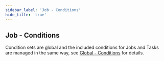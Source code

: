 ```yaml
---
sidebar_label: 'Job - Conditions'
hide_title: 'true'
---
```


## Job - Conditions

Condition sets are global and the included conditions for Jobs and Tasks are managed in the same way, see [Global - Conditions](globalconditions) for details.
